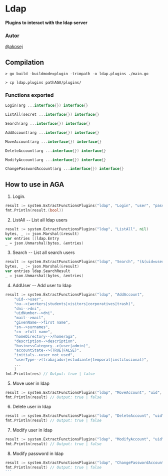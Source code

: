 # Ldap

**Plugins to interact with the ldap server**

### Autor

[@akosej](https://github.com/akosej)

## Compilation

`> go build -buildmode=plugin -trimpath -o ldap.plugins ./main.go`

`> cp ldap.plugins pathAGA/plugins/`

### Functions exported

```go
Login(arg ...interface{}) interface{}

ListAll(secret ...interface{}) interface{}

Search(arg ...interface{}) interface{}

AddAccount(arg ...interface{}) interface{}

MoveAccount(arg ...interface{}) interface{}

DeleteAccount(arg ...interface{}) interface{}

ModifyAccount(arg ...interface{}) interface{}

ChangePasswordAccount(arg ...interface{}) interface{}
```

## How to use in AGA

1. Login.

```go
result := system.ExtractFunctionsPlugins("ldap", "Login", "user", "password")
fmt.Println(result.(bool))
```

2. ListAll -- List all ldap users

```go
result := system.ExtractFunctionsPlugins("ldap", "ListAll", nil)
bytes, _ := json.Marshal(&result)
var entries []ldap.Entry
_ = json.Unmarshal(bytes, &entries)
```

3. Search -- List all search users

```go
result := system.ExtractFunctionsPlugins("ldap", "Search", "(&(uid=user))")
bytes, _ := json.Marshal(&result)
var entries ldap.SearchResult
_ = json.Unmarshal(bytes, &entries)
```

4. AddUser -- Add user to ldap

```go
result := system.ExtractFunctionsPlugins("ldap", "AddAccount",
    "uid-->user",
    "ou-->(workers|students|visitors|corporatives|trash)",
    "dni-->dni",
    "uidNumber-->dni",
    "mail-->mail",
    "givenName-->first name",
    "sn-->surnames",
    "cn-->full name",
    "homeDirectory-->/home/aga",
    "description-->description",
    "businessCategory-->(user|admin)",
    "accountState-->(TRUE|FALSE)",
    "initials-->user_not_used",
    "userType-->(trabajador|estudiante|temporal|institucional)",
    ...
    )
fmt.Println(res) // Output: true | false
```
5. Move user in ldap
```go
result := system.ExtractFunctionsPlugins("ldap", "MoveAccount", "uid", (false|true), "(workers|students|visitors|corporatives|trash)")
fmt.Println(result) // Output: true | false
```
6. Delete user in ldap
```go
result := system.ExtractFunctionsPlugins("ldap", "DeleteAccount", "uid")
fmt.Println(result) // Output: true | false
```
7. Modify user in ldap
```go
result := system.ExtractFunctionsPlugins("ldap", "ModifyAccount", "uid", "Attribute-->value", ...)
fmt.Println(result) // Output: true | false
```
8. Modify password in ldap
`````go
result := system.ExtractFunctionsPlugins("ldap", "ChangePasswordAccount", "uid", "plain_text_password")
fmt.Println(result) // Output: true | false
```